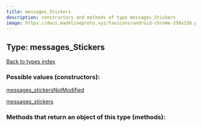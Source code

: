 ```yaml
---
title: messages_Stickers
description: constructors and methods of type messages_Stickers
image: https://docs.madelineproto.xyz/favicons/android-chrome-256x256.png
---
```

## Type: messages\_Stickers  
[Back to types index](index.md)



### Possible values (constructors):

[messages\_stickersNotModified](../constructors/messages_stickersNotModified.md)  

[messages\_stickers](../constructors/messages_stickers.md)  



### Methods that return an object of this type (methods):



